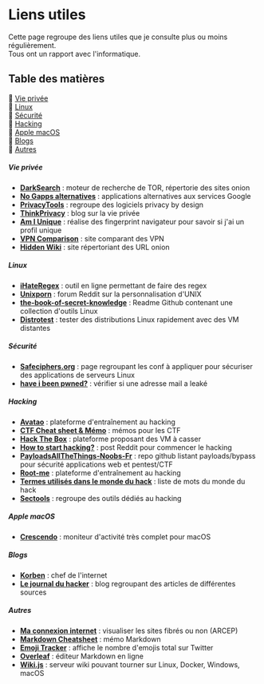 # Liens utiles

Cette page regroupe des liens utiles que je consulte plus ou moins régulièrement.  
Tous ont un rapport avec l'informatique.

## Table des matières

:small_orange_diamond: [Vie privée](#section-vie-privee)  
:small_orange_diamond: [Linux](#section-linux)  
:small_orange_diamond: [Sécurité](#section-securite)  
:small_orange_diamond: [Hacking](#section-hacking)  
:small_orange_diamond: [Apple macOS](#section-apple-macos)  
:small_orange_diamond: [Blogs](#section-blogs)  
:small_orange_diamond: [Autres](#section-autres)  

<div id='section-vie-privee'/>

##### Vie privée

* **[DarkSearch](https://darksearch.io)** : moteur de recherche de TOR, répertorie des sites onion
* **[No Gapps alternatives](https://shadow53.com/android/no-gapps/alternatives)** : applications alternatives aux services Google
* **[PrivacyTools](https://www.privacytools.io)** : regroupe des logiciels privacy by design
* **[ThinkPrivacy](https://www.thinkprivacy.ch)** : blog sur la vie privée
* **[Am I Unique](https://amiunique.org)** : réalise des fingerprint navigateur pour savoir si j'ai un profil unique
* **[VPN Comparison](https://thatoneprivacysite.net)** : site comparant des VPN
* **[Hidden Wiki](https://thehiddenwiki.org)** : site répertoriant des URL onion

<div id='section-linux'/>

##### Linux

* **[iHateRegex](https://ihateregex.io)** : outil en ligne permettant de faire des regex
* **[Unixporn](https://www.reddit.com/r/unixporn)** : forum Reddit sur la personnalisation d'UNIX
* **[the-book-of-secret-knowledge](https://github.com/trimstray/the-book-of-secret-knowledge)** : Readme Github contenant une collection d'outils Linux
* **[Distrotest](https://distrotest.net)** : tester des distributions Linux rapidement avec des VM distantes

<div id='section-securite'/>

##### Sécurité

* **[Safeciphers.org](https://safeciphers.org)** : page regroupant les conf à appliquer pour sécuriser des applications de serveurs Linux
* **[have i been pwned?](https://haveibeenpwned.com)** : vérifier si une adresse mail a leaké

<div id='section-hacking'/>

##### Hacking

* **[Avatao](https://avatao.com)** : plateforme d'entraînement au hacking
* **[CTF Cheat sheet & Mémo](https://lestutosdeprocessus.fr/ctf-cheat-sheet)** : mémos pour les CTF
* **[Hack The Box](https://www.hackthebox.eu)** : plateforme proposant des VM à casser
* **[How to start hacking?](https://www.reddit.com/r/hacking/comments/a3oicn/how_to_start_hacking_the_ultimate_two_path_guide)** : post Reddit pour commencer le hacking
* **[PayloadsAllTheThings-Noobs-Fr](https://github.com/TeePee/PayloadsAllTheThings-Noobs-Fr)** : repo github listant payloads/bypass pour sécurité applications web et pentest/CTF
* **[Root-me](https://www.root-me.org)** : plateforme d'entraînement au hacking
* **[Termes utilisés dans le monde du hack](https://www.crazyws.fr/culture/termes-utilises-dans-le-monde-du-hack-et-de-la-securite-Q55PK.html)** : liste de mots du monde du hack
* **[Sectools](https://sectools.org)** : regroupe des outils dédiés au hacking

<div id='section-apple-macos'/>

##### Apple macOS

* **[Crescendo](https://segphault.io/posts/2020/03/crescendo)** : moniteur d'activité très complet pour macOS

<div id='section-blogs'/>

##### Blogs

* **[Korben](https://korben.info)** : chef de l'internet
* **[Le journal du hacker](https://www.journalduhacker.net)** : blog regroupant des articles de différentes sources

<div id='section-autres'/>

##### Autres

* **[Ma connexion internet](https://maconnexioninternet.arcep.fr)** : visualiser les sites fibrés ou non (ARCEP)
* **[Markdown Cheatsheet](https://github.com/adam-p/markdown-here/wiki/Markdown-Cheatsheet)** : mémo Markdown
* **[Emoji Tracker](http://www.emojitracker.com/)** : affiche le nombre d'emojis total sur Twitter
* **[Overleaf](https://www.overleaf.com)** : éditeur Markdown en ligne
* **[Wiki.js](https://wiki.js.org)** : serveur wiki pouvant tourner sur Linux, Docker, Windows, macOS

